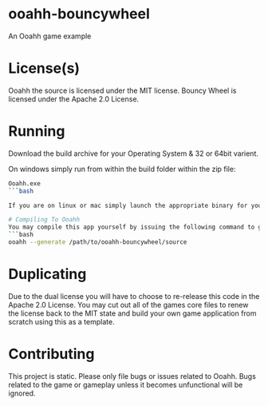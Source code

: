 # ooahh-bouncywheel
An Ooahh game example

# License(s)
Ooahh the source is licensed under the MIT license.
Bouncy Wheel is licensed under the Apache 2.0 License.

# Running
Download the build archive for your Operating System & 32 or 64bit varient.

On windows simply run from within the build folder within the zip file:
```bash
Ooahh.exe
```bash

If you are on linux or mac simply launch the appropriate binary for your system.

# Compiling To Ooahh
You may compile this app yourself by issuing the following command to generate the Ooahh build folder:
```bash
ooahh --generate /path/to/ooahh-bouncywheel/source
```

# Duplicating
Due to the dual license you will have to choose to re-release this code in the
Apache 2.0 License. You may cut out all of the games core files to renew the license
back to the MIT state and build your own game application from scratch using this
as a template.

# Contributing
This project is static. Please only file bugs or issues related to Ooahh. Bugs related
to the game or gameplay unless it becomes unfunctional will be ignored.